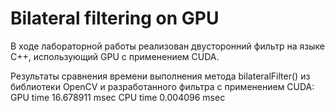# Bilateral filtering on GPU

В ходе лабораторной работы реализован двусторонний фильтр на языке C++, использующий GPU с применением CUDA.

Результаты сравнения времени выполнения метода bilateralFilter() из библиотеки OpenCV и разработанного фильтра с применением CUDA:
GPU time 16.678911 msec
CPU time 0.004096 msec
